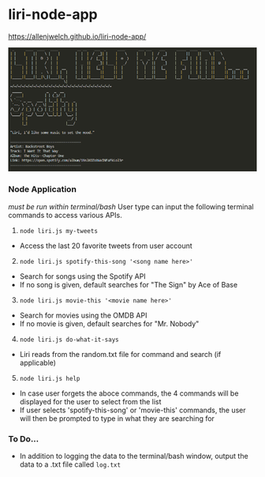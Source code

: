 # liri-node-app

https://allenjwelch.github.io/liri-node-app/

![title image](liri.PNG)

### Node Application
_must be run within terminal/bash_
User type can input the following terminal commands to access various APIs. 
1. `node liri.js my-tweets`
  - Access the last 20 favorite tweets from user account
2. `node liri.js spotify-this-song '<song name here>'`
  - Search for songs using the Spotify API
  - If no song is given, default searches for "The Sign" by Ace of Base
3. `node liri.js movie-this '<movie name here>'`
  - Search for movies using the OMDB API
  - If no movie is given, default searches for "Mr. Nobody" 
4. `node liri.js do-what-it-says`
  - Liri reads from the random.txt file for command and search (if applicable)
5. `node liri.js help`
  - In case user forgets the aboce commands, the 4 commands will be displayed for the user to select from the list
  - If user selects 'spotify-this-song' or 'movie-this' commands, the user will then be prompted to type in what they are searching for

### To Do...
* In addition to logging the data to the terminal/bash window, output the data to a .txt file called `log.txt`